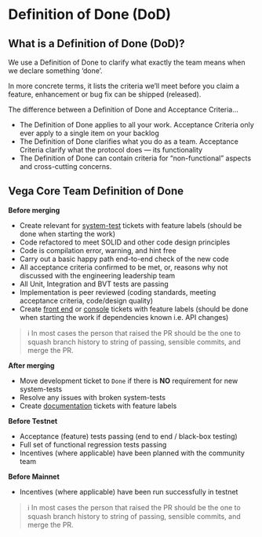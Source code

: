 # Definition of Done (DoD)

## What is a Definition of Done (DoD)?

We use a Definition of Done to clarify what exactly the team means when we declare something ‘done’.

In more concrete terms, it lists the criteria we’ll meet before you claim a feature, enhancement or bug fix can be shipped (released).

The difference between a Definition of Done and Acceptance Criteria...

- The Definition of Done applies to all your work. Acceptance Criteria only ever apply to a single item on your backlog
- The Definition of Done clarifies what you do as a team. Acceptance Criteria clarify what the protocol does — its functionality
- The Definition of Done can contain criteria for “non-functional” aspects and cross-cutting concerns.

## Vega Core Team Definition of Done

**Before merging**
- Create relevant for [system-test](https://github.com/vegaprotocol/system-tests/issues) tickets with feature labels (should be done when starting the work)
- Code refactored to meet SOLID and other code design principles
- Code is compilation error, warning, and hint free
- Carry out a basic happy path end-to-end check of the new code
- All acceptance criteria confirmed to be met, or, reasons why not discussed with the engineering leadership team
- All Unit, Integration and BVT tests are passing
- Implementation is peer reviewed (coding standards, meeting acceptance criteria, code/design quality)
- Create [front end](https://github.com/vegaprotocol/token-frontend/issues) or [console](https://github.com/vegaprotocol/console/issues) tickets with feature labels (should be done when starting the work if dependencies known i.e. API changes)

> ℹ️ In most cases the person that raised the PR should be the one to squash branch history to string of passing, sensible commits, and merge the PR.

**After merging**
- Move development ticket to `Done` if there is **NO** requirement for new system-tests
- Resolve any issues with broken system-tests
- Create [documentation](https://github.com/vegaprotocol/documentation/issues) tickets with feature labels

**Before Testnet**
- Acceptance (feature) tests passing (end to end / black-box testing)
- Full set of functional regression tests passing
- Incentives (where applicable) have been planned with the community team

**Before Mainnet**
- Incentives (where applicable) have been run successfully in testnet

> ℹ️ In most cases the person that raised the PR should be the one to squash branch history to string of passing, sensible commits, and merge the PR.


